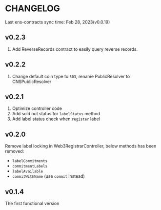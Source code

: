 CHANGELOG
===

Last ens-contracts sync time: Feb 28, 2023(v0.0.19)

## v0.2.3

1. Add ReverseRecords contract to easily query reverse records.

## v0.2.2

1. Change default coin type to `503`, rename PublicResolver to CNSPublicResolver

## v0.2.1

1. Optimize controller code
2. Add sold out status for `labelStatus` method
3. Add label status check when `register` label

## v0.2.0

Remove label locking in Web3RegistrarController, below methods has been removed:

* `labelCommitments`
* `commitmentLabels`
* `labelAvailable`
* `commitWithName` (use `commit` instead)

## v0.1.4

The first functional version

